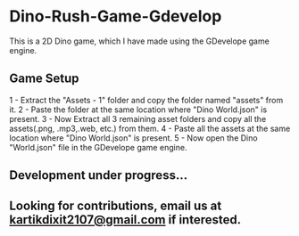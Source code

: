 # Dino-Rush-Game-Gdevelop
This is a 2D Dino game, which I have made using the GDevelope game engine.

## Game Setup 
1 - Extract the "Assets - 1" folder and copy the folder named "assets" from it.
2 - Paste the folder at the same location where "Dino World.json" is present.
3 - Now Extract all 3 remaining asset folders and copy all the assets(.png, .mp3,.web, etc.) from them.
4 - Paste all the assets at the same location where "Dino World.json" is present.
5 - Now open the Dino "World.json" file in the GDevelope game engine.

## Development under progress...
## Looking for contributions,  email us at kartikdixit2107@gmail.com if interested.
